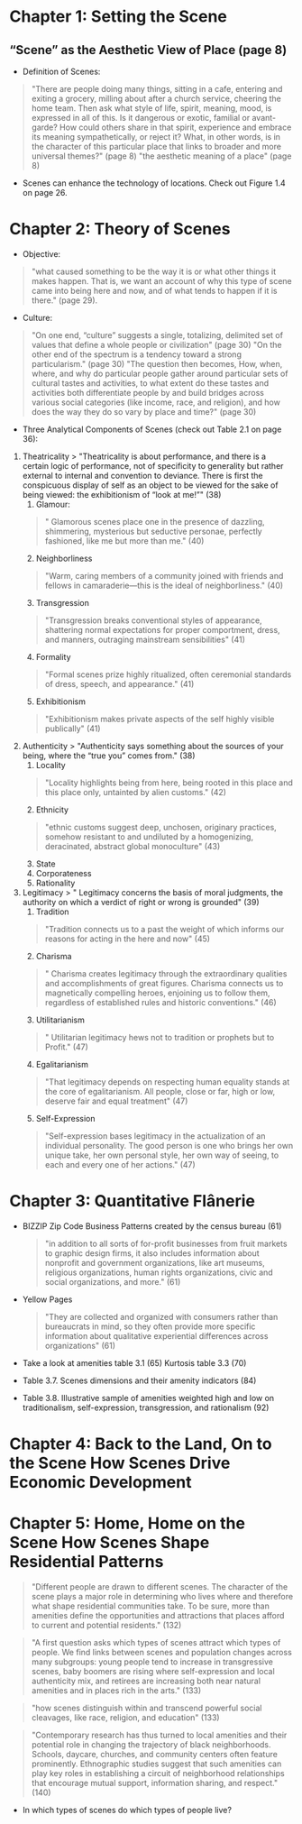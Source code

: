 # Chapter 1: Setting the Scene

## “Scene” as the Aesthetic View of Place (page 8)

  * Definition of Scenes:
   >  "There are people doing many things, sitting in a cafe, entering and exiting a grocery, milling about after a church service, cheering the home team. Then ask what style of life, spirit, meaning, mood, is expressed in all of this. Is it dangerous or exotic, familial or avant-garde? How could others share in that spirit, experience and embrace its meaning sympathetically, or reject it? What, in other words, is in the character of this particular place that links to broader and more universal themes?" (page 8)
   > "the aesthetic meaning of a place" (page 8)

  * Scenes can enhance the technology of locations. Check out Figure 1.4 on page 26.


# Chapter 2: Theory of Scenes

  * Objective:
   > "what caused something to be the way it is or what other things it makes happen. That is, we want an account of why this type of scene came into being here and now, and of what tends to happen if it is there." (page 29).

  * Culture:
   > "On one end, “culture” suggests a single, totalizing, delimited set of values that define a whole people or civilization" (page 30)
   > "On the other end of the spectrum is a tendency toward a strong particularism." (page 30)
   > "The question then becomes, How, when, where, and why do particular people gather around particular sets of cultural tastes and activities, to what extent do these tastes and activities both differentiate people by and build bridges across various social categories (like income, race, and religion), and how does the way they do so vary by place and time?" (page 30)

  * Three Analytical Components of Scenes (check out Table 2.1 on page 36):
   1. Theatricality
     > "Theatricality is about performance, and there is a certain logic of performance, not of specificity to generality but rather external to internal and convention to deviance. There is first the conspicuous display of self as an object to be viewed for the sake of being viewed: the exhibitionism of “look at me!”" (38)
       1. Glamour:
         > " Glamorous scenes place one in the presence of dazzling, shimmering, mysterious but seductive personae, perfectly fashioned, like me but more than me." (40)
       2. Neighborliness
         > "Warm, caring members of a community joined with friends and fellows in camaraderie—this is the ideal of neighborliness." (40)
       3. Transgression
         > "Transgression breaks conventional styles of appearance, shattering normal expectations for proper comportment, dress, and manners, outraging mainstream sensibilities" (41)
       4. Formality
         > "Formal scenes prize highly ritualized, often ceremonial standards of dress, speech, and appearance." (41)
       5. Exhibitionism
         > "Exhibitionism makes private aspects of the self highly visible publically" (41)
   2. Authenticity
     > "Authenticity says something about the sources of your being, where the “true you” comes from." (38)
       1. Locality
         > "Locality highlights being from here, being rooted in this place and this place only, untainted by alien customs." (42)
       2. Ethnicity
         > "ethnic customs suggest deep, unchosen, originary practices, somehow resistant to and undiluted by a homogenizing, deracinated, abstract global monoculture" (43)
       3. State
       4. Corporateness
       5. Rationality
   3. Legitimacy
     > " Legitimacy concerns the basis of moral judgments, the authority on which a verdict of right or wrong is grounded" (39)
       1. Tradition
         > "Tradition connects us to a past the weight of which informs our reasons for acting in the here and now" (45)
       2. Charisma
         > " Charisma creates legitimacy through the extraordinary qualities and accomplishments of great figures. Charisma connects us to magnetically compelling heroes, enjoining us to follow them, regardless of established rules and historic conventions." (46)
       3. Utilitarianism
         > " Utilitarian legitimacy hews not to tradition or prophets but to Profit." (47)
       4. Egalitarianism
         > "That legitimacy depends on respecting human equality stands at the core of egalitarianism. All people, close or far, high or low, deserve fair and equal treatment" (47)
       5. Self-Expression
         > "Self-expression bases legitimacy in the actualization of an individual personality. The good person is one who brings her own unique take, her own personal style, her own way of seeing, to each and every one of her actions." (47)

# Chapter 3: Quantitative Flânerie

  * BIZZIP
    Zip Code Business Patterns created by the census bureau (61)
    > "in addition to all sorts of for-profit businesses from fruit markets to graphic design firms, it also includes information about nonprofit and government organizations, like art museums, religious organizations, human rights organizations, civic and social organizations, and more." (61)
  * Yellow Pages
    > "They are collected and organized with consumers rather than bureaucrats in mind, so they often provide more specific information about qualitative experiential differences across organizations" (61)

  * Take a look at amenities table 3.1 (65) Kurtosis table 3.3 (70)

  * Table 3.7. Scenes dimensions and their amenity indicators (84)

  * Table 3.8. Illustrative sample of amenities weighted high and low on traditionalism, self-expression, transgression, and rationalism (92)

# Chapter 4: Back to the Land, On to the Scene How Scenes Drive Economic Development

# Chapter 5: Home, Home on the Scene How Scenes Shape Residential Patterns

> "Different people are drawn to different scenes. The character of the scene plays a major role in determining who lives where and therefore what shape residential communities take. To be sure, more than amenities define the opportunities and attractions that places afford to current and potential residents." (132)

> "A first question asks which types of scenes attract which types of people. We find links between scenes and population changes across many subgroups: young people tend to increase in transgressive scenes, baby boomers are rising where self-expression and local authenticity mix, and retirees are increasing both near natural amenities and in places rich in the arts." (133)

> "how scenes distinguish within and transcend powerful social cleavages, like race, religion, and education" (133)

> "Contemporary research has thus turned to local amenities and their potential role in changing the trajectory of black neighborhoods. Schools, daycare, churches, and community centers often feature prominently. Ethnographic studies suggest that such amenities can play key roles in establishing a circuit of neighborhood relationships that encourage mutual support, information sharing, and respect." (140)

  * In which types of scenes do which types of people live?